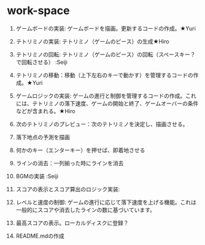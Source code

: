 # work-space

1. ゲームボードの実装: ゲームボードを描画。更新するコードの作成。★Yuri
2. テトリミノの実装: テトリミノ（ゲームのピース）の生成★Hiro
3. テトリミノの回転: テトリミノ（ゲームのピース）の回転（スペースキー？で回転させる） :Seiji
4. テトリミノの移動：移動（上下左右のキーで動かす）を管理するコードの作成。★Yuri
5. ゲームロジックの実装: ゲームの進行と制御を管理するコードの作成。これには、テトリミノの落下速度、ゲームの開始と終了、ゲームオーバーの条件などが含まれる。★Hiro
6. 次のテトリミノのプレビュー：次のテトリミノを決定し、描画させる。
7. 落下地点の予測を描画
8. 何かのキー（エンターキー）を押せば、即着地させる
9. ラインの消去：一列揃った時にラインを消去
10. BGMの実装 :Seiji

1. スコアの表示とスコア算出のロジック実装:
2. レベルと速度の制御: ゲームの進行に応じて落下速度を上げる機能。これは一般的にスコアや消去したラインの数に基づいています。
3. 最高スコアの表示。ローカルディスクに登録？
4. README.mdの作成
